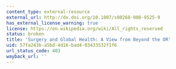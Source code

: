 ```yaml
---
content_type: external-resource
external_url: http://dx.doi.org/10.1007/s00268-008-9525-9
has_external_license_warning: true
license: https://en.wikipedia.org/wiki/All_rights_reserved
status: broken
title: 'Surgery and Global Health: A View from Beyond the OR'
uid: 57fa243b-a5bd-4d16-bad4-03433532f1f6
url_status_code: 403
wayback_url: ''
---
```

